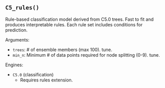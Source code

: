 ## `C5_rules()`

Rule-based classification model derived from C5.0 trees. Fast to fit and produces interpretable rules. Each rule set includes conditions for prediction.

Arguments:
* `trees`: # of ensemble members (max 100). tune.
* `min_n`: Minimum # of data points required for node splitting (0-9). tune.

Engines:
* `C5.0` (classification)
  - Requires rules extension.
